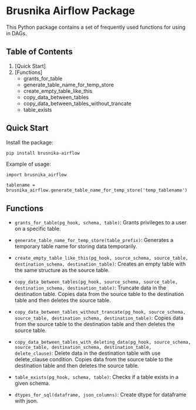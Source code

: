 # Brusnika Airflow Package

This Python package contains a set of frequently used functions for using in DAGs.

## Table of Contents

1. [Quick Start]
2. [Functions]
   - grants_for_table
   - generate_table_name_for_temp_store
   - create_empty_table_like_this
   - copy_data_between_tables
   - copy_data_between_tables_without_trancate
   - table_exists

## Quick Start

Install the package:

```bash
pip install brusnika-airflow
```



Example of usage:
```
import brusnika_airflow

tablename = brusnika_airflow.generate_table_name_for_temp_store('temp_tablename')
```

## Functions

- `grants_for_table(pg_hook, schema, table)`: Grants privileges to a user on a specific table.

- `generate_table_name_for_temp_store(table_prefix)`: Generates a temporary table name for storing data temporarily.

- `create_empty_table_like_this(pg_hook, source_schema, source_table, destination_schema, destination_table)`: Creates an empty table with the same structure as the source table.

- `copy_data_between_tables(pg_hook, source_schema, source_table, destination_schema, destination_table)`: Truncate data in the destination table. Copies data from the source table to the destination table and then deletes the source table.

- `copy_data_between_tables_without_trancate(pg_hook, source_schema, source_table, destination_schema, destination_table)`: Copies data from the source table to the destination table and then deletes the source table.

- `copy_data_between_tables_with_deleting_data(pg_hook, source_schema, source_table, destination_schema, destination_table, delete_clause)`: Delete data in the destination table with use delete_clause condition. Copies data from the source table to the destination table and then deletes the source table.

- `table_exists(pg_hook, schema, table)`: Checks if a table exists in a given schema.

- `dtypes_for_sql(dataframe, json_columns)`: Create dtype for dataframe with json.
